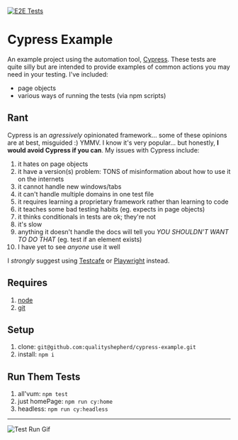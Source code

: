 [![E2E Tests](https://github.com/qualityshepherd/cypress-example/actions/workflows/e2e.yaml/badge.svg)](https://github.com/qualityshepherd/cypress-example/actions/workflows/e2e.yaml)

# Cypress Example

An example project using the automation tool, [Cypress](https://www.cypress.io/). These tests are quite silly but are intended to provide examples of common actions you may need in your testing. I've included:
- page objects
- various ways of running the tests (via npm scripts)

## Rant
Cypress is an _agressively_ opinionated framework... some of these opinions are at best, misguided :) YMMV. I know it's very popular... but honestly, **I would avoid Cypress if you can**. My issues with Cypress include:

1. it hates on page objects
1. it have a version(s) problem: TONS of misinformation about how to use it on the internets
1. it cannot handle new windows/tabs
1. it can't handle multiple domains in one test file
1. it requires learning a proprietary framework rather than learning to code
1. it teaches some bad testing habits (eg. expects in page objects)
1. it thinks conditionals in tests are ok; they're not
1. it's slow
1. anything it doesn't handle the docs will tell you _YOU SHOULDN'T WANT TO DO THAT_ (eg. test if an element exists)
1. I have yet to see _anyone_ use it well

I _strongly_ suggest using [Testcafe](https://github.com/qualityshepherd/testcafe-example) or [Playwright](https://playwright.dev/) instead.

## Requires
1. [node](https://nodejs.org/en/)
1. [git](https://git-scm.com/)

## Setup
1. clone: `git@github.com:qualityshepherd/cypress-example.git`
1. install: `npm i`

## Run Them Tests
1. all'vum: `npm test`
1. just homePage: `npm run cy:home`
1. headless: `npm run cy:headless`

---

![Test Run Gif](https://qualityshepherd.com/screencasts/cypress_testrun.gif)